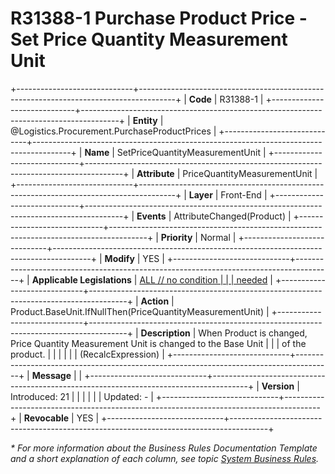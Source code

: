 ﻿---
erp.type: front-end-business-rule
erp.entity: Logistics.Procurement.PurchaseProductPrices
---

# R31388-1 Purchase Product Price - Set Price Quantity Measurement Unit
+-----------------------------+---------------------------------------------------------------------------------------+
| **Code**                    | R31388-1                                                                              |
+-----------------------------+---------------------------------------------------------------------------------------+
| **Entity**                  | @Logistics.Procurement.PurchaseProductPrices                                          |
+-----------------------------+---------------------------------------------------------------------------------------+
| **Name**                    | SetPriceQuantityMeasurementUnit                                                       |
+-----------------------------+---------------------------------------------------------------------------------------+
| **Attribute**               | PriceQuantityMeasurementUnit                                                          |
+-----------------------------+---------------------------------------------------------------------------------------+
| **Layer**                   | Front-End                                                                             |
+-----------------------------+---------------------------------------------------------------------------------------+
| **Events**                  | AttributeChanged(Product)                                                             |
+-----------------------------+---------------------------------------------------------------------------------------+
| **Priority**                | Normal                                                                                |
+-----------------------------+---------------------------------------------------------------------------------------+
| **Modify**                  | YES                                                                                   |
+-----------------------------+---------------------------------------------------------------------------------------+
| **Applicable Legislations** | [ALL // no condition                                                                  |
|                             | needed](xref:applicable-legislations)                                                 |
+-----------------------------+---------------------------------------------------------------------------------------+
| **Action**                  | Product.BaseUnit.IfNullThen(PriceQuantityMeasurementUnit)                             |
+-----------------------------+---------------------------------------------------------------------------------------+
| **Description**             | When Product is changed, Price Quantity Measurement Unit is changed to the Base Unit  |
|                             | of the product.                                                                       |
|                             |                                                                                       |
|                             | (RecalcExpression)                                                                    |
+-----------------------------+---------------------------------------------------------------------------------------+
| **Message**                 |                                                                                       |
+-----------------------------+---------------------------------------------------------------------------------------+
| **Version**                 | Introduced: 21                                                                        |
|                             |                                                                                       |
|                             | Updated: -                                                                            |
+-----------------------------+---------------------------------------------------------------------------------------+
| **Revocable**               | YES                                                                                   |
+-----------------------------+---------------------------------------------------------------------------------------+

*\* For more information about the Business Rules Documentation Template and a short explanation of each column, see
topic [System Business Rules](../templates/template-description-system-business-rules.md).*
